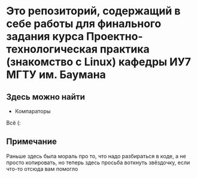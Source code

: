 # Это репозиторий, содержащий в себе работы для финального задания курса Проектно-технологическая практика (знакомство с Linux) кафедры ИУ7 МГТУ им. Баумана

## Здесь можно найти

- Компараторы

Всё \(:

## Примечание

Раньше здесь была мораль про то, что надо разбираться в коде, а не просто копировать, но теперь здесь просьба воткнуть звёздочку, если что-то отсюда вам помогло
